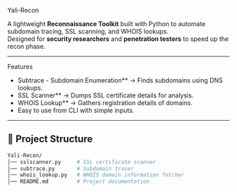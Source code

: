  Yali-Recon

A lightweight **Reconnaissance Toolkit** built with Python to automate subdomain tracing, SSL scanning, and WHOIS lookups.  
Designed for **security researchers** and **penetration testers** to speed up the recon phase.

---

 Features

- Subtrace  - Subdomain Enumeration** → Finds subdomains using DNS lookups.  
- SSL Scanner** → Dumps SSL certificate details for analysis.  
- WHOIS Lookup** → Gathers registration details of domains.  
- Easy to use from CLI with simple inputs.  

---

## 📂 Project Structure

```bash
Yali-Recon/
│── sslscanner.py     # SSL certificate scanner
│── subtrace.py       # Subdomain tracer
│── whois_lookup.py   # WHOIS domain information fetcher
│── README.md         # Project documentation
